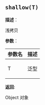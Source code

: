 <a name="shallow"></a>

## `shallow(T)`&nbsp;


**描述**：<p>浅拷贝</p>

**参数**：


| 参数名 | 描述 |
| --- | --- |
| T | <p>泛型</p> |

**返回**: <p>Object 对象</p>

